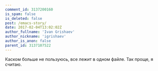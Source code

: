 ```yaml
---
comment_id: 3137200160
is_spam: false
is_deleted: false
post: /emacs-story/
date: 2017-02-04T13:02:02Z
author_fullname: 'Ivan Grishaev'
author_nickname: 'igrishaev'
author_is_anon: false
parent_id: 3137107522
---
```


<p>Каском больше не пользуюсь, все лежит в одном файле. Так проще, я считаю.</p>

